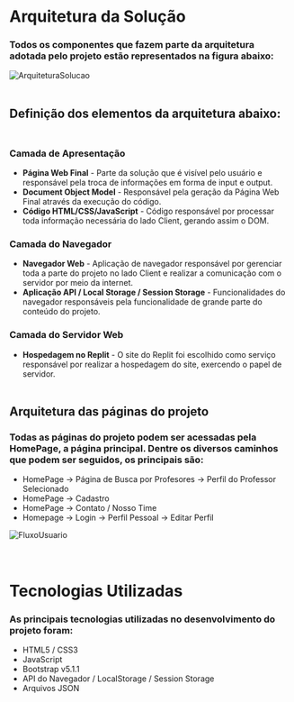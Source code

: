 # Arquitetura da Solução 

### Todos os componentes que fazem parte da arquitetura adotada pelo projeto estão representados na figura abaixo:
![ArquiteturaSolucao](https://user-images.githubusercontent.com/79855405/145764336-9a0657b3-7d2c-4aba-aa91-67c0e50595c4.jpg)<br><br>

## Definição dos elementos da arquitetura abaixo: <br><br>
### Camada de Apresentação 
 - **Página Web Final** - Parte da solução que é visível pelo usuário e responsável pela troca de informações em forma de input e output.
 - **Document Object Model** - Responsável pela geração da Página Web Final através da execução do código.
 - **Código HTML/CSS/JavaScript** - Código responsável por processar toda informação necessária do lado Client, gerando assim o DOM.
### Camada do Navegador
 - **Navegador Web** - Aplicação de navegador responsável por gerenciar toda a parte do projeto no lado Client e realizar a comunicação com o servidor por meio da internet.
 - **Aplicação API / Local Storage / Session Storage** - Funcionalidades do navegador responsáveis pela funcionalidade de grande parte do conteúdo do projeto.
### Camada do Servidor Web
 - **Hospedagem no Replit** - O site do Replit foi escolhido como serviço responsável por realizar a hospedagem do site, exercendo o papel de servidor.<br><br>

## Arquitetura das páginas do projeto 
 ### Todas as páginas do projeto podem ser acessadas pela HomePage, a página principal. Dentre os diversos caminhos que podem ser seguidos, os principais são:
 - HomePage -> Página de Busca por Profesores -> Perfil do Professor Selecionado 
 - HomePage -> Cadastro
 - HomePage -> Contato / Nosso Time
 - Homepage -> Login -> Perfil Pessoal -> Editar Perfil <br>
 
 ![FluxoUsuario](https://user-images.githubusercontent.com/79855405/145918355-e33ea92d-46b6-45fc-a704-0e98255d38ee.jpg)<br><br><br>
 
 # Tecnologias Utilizadas
 ### As principais tecnologias utilizadas no desenvolvimento do projeto foram:
 - HTML5 / CSS3
 - JavaScript
 - Bootstrap v5.1.1
 - API do Navegador / LocalStorage / Session Storage
 - Arquivos JSON
